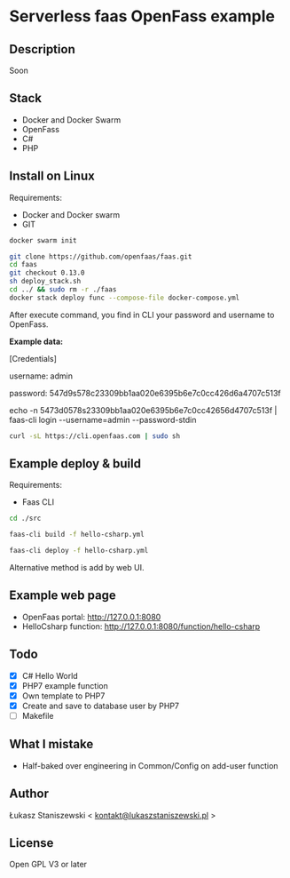 # Serverless faas OpenFass example

## Description

Soon

## Stack

- Docker and Docker Swarm
- OpenFass
- C#
- PHP

## Install on Linux

Requirements:
- Docker and Docker swarm
- GIT

```bash
docker swarm init

git clone https://github.com/openfaas/faas.git
cd faas
git checkout 0.13.0
sh deploy_stack.sh
cd ../ && sudo rm -r ./faas
docker stack deploy func --compose-file docker-compose.yml
```

After execute command, you find in CLI your password and username to OpenFass.

**Example data:**

[Credentials]

username: admin
 
password: 547d9s578c23309bb1aa020e6395b6e7c0cc426d6a4707c513f
 
echo -n 5473d0578s23309bb1aa020e6395b6e7c0cc42656d4707c513f | faas-cli login --username=admin --password-stdin

```bash
curl -sL https://cli.openfaas.com | sudo sh
```

## Example deploy & build

Requirements:
- Faas CLI

```bash
cd ./src

faas-cli build -f hello-csharp.yml

faas-cli deploy -f hello-csharp.yml
```

Alternative method is add by web UI.

## Example web page

- OpenFaas portal: http://127.0.0.1:8080
- HelloCsharp function: http://127.0.0.1:8080/function/hello-csharp 

## Todo

- [x] C# Hello World
- [x] PHP7 example function
- [x] Own template to PHP7
- [x] Create and save to database user by PHP7
- [ ] Makefile

## What I mistake

* Half-baked over engineering in Common/Config on add-user function

## Author

Łukasz Staniszewski < kontakt@lukaszstaniszewski.pl >

## License

Open GPL V3 or later